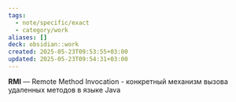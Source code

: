 ```yaml
---
tags:
  - note/specific/exact
  - category/work
aliases: []
deck: obsidian::work
created: 2025-05-23T09:53:55+03:00
updated: 2025-05-23T09:54:31+03:00
---
```


**RMI**
—
Remote Method Invocation - конкретный механизм вызова удаленных методов в языке Java
